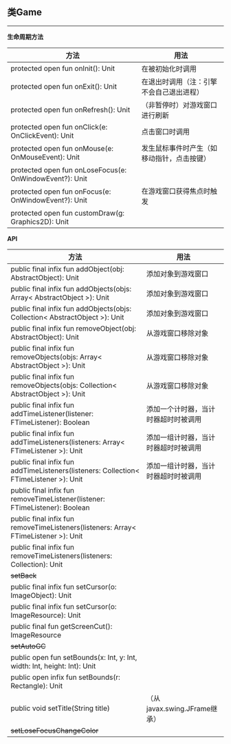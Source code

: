 ## 类Game ##

---

**生命周期方法**  

方法|用法|
-------|-------|
protected open fun onInit(): Unit|在被初始化时调用|
protected open fun onExit(): Unit|在退出时调用（注：引擎不会自己退出进程） |
protected open fun onRefresh(): Unit| （非暂停时）对游戏窗口进行刷新|
protected open fun onClick(e: OnClickEvent): Unit|点击窗口时调用|
protected open fun onMouse(e: OnMouseEvent): Unit|发生鼠标事件时产生（如移动指针，点击按键）|
protected open fun onLoseFocus(e: OnWindowEvent?): Unit||
protected open fun onFocus(e: OnWindowEvent?): Unit|在游戏窗口获得焦点时触发|
protected open fun customDraw(g: Graphics2D): Unit||

**API**  

方法|用法|
-----|-----|  
public final infix fun addObject(obj: AbstractObject): Unit|添加对象到游戏窗口|
public final infix fun addObjects(objs: Array< AbstractObject >): Unit|添加对象到游戏窗口|
public final infix fun addObjects(objs: Collection< AbstractObject >): Unit|添加对象到游戏窗口|
public final infix fun removeObject(obj: AbstractObject): Unit|从游戏窗口移除对象|
public final infix fun removeObjects(objs: Array< AbstractObject >): Unit|从游戏窗口移除对象|
public final infix fun removeObjects(objs: Collection< AbstractObject >): Unit|从游戏窗口移除对象|
public final infix fun addTimeListener(listener: FTimeListener): Boolean|添加一个计时器，当计时器超时时被调用|
public final infix fun addTimeListeners(listeners: Array< FTimeListener >): Unit|添加一组计时器，当计时器超时时被调用|
public final infix fun addTimeListeners(listeners: Collection< FTimeListener >): Unit|添加一组计时器，当计时器超时时被调用|
public final infix fun removeTimeListener(listener: FTimeListener): Boolean||
public final infix fun removeTimeListeners(listeners: Array< FTimeListener >): Unit||
public final infix fun removeTimeListeners(listeners: Collection<FTimeListener>): Unit||
~~setBack~~||
public final infix fun setCursor(o: ImageObject): Unit||
public final infix fun setCursor(o: ImageResource): Unit||
public final fun getScreenCut(): ImageResource||
~~setAutoGC~~||
public open fun setBounds(x: Int, y: Int, width: Int, height: Int): Unit||
public open infix fun setBounds(r: Rectangle): Unit||
public void setTitle(String title)|（从javax.swing.JFrame继承）|
~~setLoseFocusChangeColor~~||












